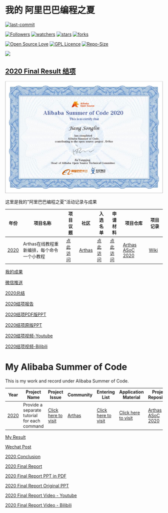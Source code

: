 # 我的 阿里巴巴编程之夏

[![last-commit](https://img.shields.io/github/last-commit/HollowMan6/My-Alibaba-Summer-of-Code)](../../graphs/commit-activity)

[![Followers](https://img.shields.io/github/followers/HollowMan6?style=social)](https://github.com/HollowMan6?tab=followers)
[![watchers](https://img.shields.io/github/watchers/HollowMan6/My-Alibaba-Summer-of-Code?style=social)](../../watchers)
[![stars](https://img.shields.io/github/stars/HollowMan6/My-Alibaba-Summer-of-Code?style=social)](../../stargazers)
[![forks](https://img.shields.io/github/forks/HollowMan6/My-Alibaba-Summer-of-Code?style=social)](../../network/members)

[![Open Source Love](https://img.shields.io/badge/-%E2%9D%A4%20Open%20Source-Green?style=flat-square&logo=Github&logoColor=white&link=https://hollowman6.github.io/fund.html)](https://hollowman6.github.io/fund.html)
[![GPL Licence](https://img.shields.io/badge/license-GPL-blue)](https://opensource.org/licenses/GPL-3.0/)
[![Repo-Size](https://img.shields.io/github/repo-size/HollowMan6/My-Alibaba-Summer-of-Code.svg)](../../archive/master.zip)

[![](https://gh-card.dev/repos/alibaba/arthas.svg?link_target=_blank)](https://github.com/alibaba/arthas)
## [2020 Final Result 结项](https://developer.aliyun.com/article/772801)
![](2020-Arthas/Certificate.jpg)

这里是我的"阿里巴巴编程之夏"活动记录与成果

|  年份   |  项目名称  |  项目议题  | 社区 |  入选名单  |  申请材料  |  项目仓库  | 项目记录 |
|  ----  | ----  |  ----  | ----  | ----  | ----  | ----  |  ----  |
| [2020](https://developer.aliyun.com/topic/summerofcode2020)  | Arthas在线教程重新编排，每个命令一个小教程 | [点此访问](https://github.com/alibaba/arthas/issues/847)  |[Arthas](https://github.com/alibaba/arthas/issues/1198)|[点此访问](https://developer.aliyun.com/article/767007?spm=a2c6h.14553213.J_1935739830.1.156922c1aWm0q8&groupCode=opensource) | [点此访问](2020-Arthas/Alibaba%20Summer%20of%20Code%202020%20Proposal.pdf) |[Arthas ASoC 2020](https://github.com/HollowMan6/Arthas-ASoC-2020)|[Wiki](https://github.com/HollowMan6/Arthas-ASoC-2020/wiki) |

[我的成果](https://arthas.aliyun.com/doc/arthas-tutorials.html?language=cn)

[微信推送](https://mp.weixin.qq.com/s/pMSYqXe-av6qflLirotBRA)

[2020总结](2020-Arthas/Conclusion-Chinese.md)

[2020结项报告](2020-Arthas/阿里巴巴编程之夏2020%20-%20Arthas结项报告.md)

[2020结项PDF版PPT](2020-Arthas/阿里巴巴编程之夏2020%20-%20Arthas结项报告.pdf)

[2020结项原版PPT](2020-Arthas/阿里巴巴编程之夏2020%20-%20Arthas结项报告.pptx)

[2020结项视频-Youtube](https://www.youtube.com/watch?v=hNbjZQopfCo&t=28s)

[2020结项视频-Bilibili](https://www.bilibili.com/video/BV1ih41197m3/)

# My Alibaba Summer of Code
This is my work and record under Alibaba Summer of Code.

|  Year   |  Project Name   | Project Issue  | Community |  Entering List  |  Application Material  | Project Repository  |  Project Log |
|  ----  | ----  |  ----  | ----  | ----  | ----  | ----  |  ----  | 
| [2020](https://www.alibabacloud.com/campaign/summerofcode2020)  | Provide a separate tutorial for each command | [Click here to visit](https://github.com/alibaba/arthas/issues/847)  |[Arthas](https://github.com/alibaba/arthas/issues/1198)|[Click here to visit](https://developer.aliyun.com/article/767007?spm=a2c6h.14553213.J_1935739830.1.156922c1aWm0q8&groupCode=opensource) | [Click here to visit](2020-Arthas/Alibaba%20Summer%20of%20Code%202020%20Proposal.pdf) |[Arthas ASoC 2020](https://github.com/HollowMan6/Arthas-ASoC-2020)| [Wiki](https://github.com/HollowMan6/Arthas-ASoC-2020/wiki) |

[My Result](https://arthas.aliyun.com/doc/arthas-tutorials.html?language=en)

[Wechat Post](https://mp.weixin.qq.com/s/pMSYqXe-av6qflLirotBRA)

[2020 Conclusion](2020-Arthas/Conclusion-English.md)

[2020 Final Report](2020-Arthas/Alibaba%20Summer%20of%20Code%202020%20-%20Arthas%20Final%20Report.md)

[2020 Final Report PPT in PDF](2020-Arthas/Alibaba%20Summer%20of%20Code%202020%20-%20Arthas%20Final%20Report.pdf)

[2020 Final Report Original PPT](2020-Arthas/Alibaba%20Summer%20of%20Code%202020%20-%20Arthas%20Final%20Report.pptx)

[2020 Final Report Video - Youtube](https://www.youtube.com/watch?v=kMy_NnYrc1A&t=17s)

[2020 Final Report Video - Bilibili](https://www.bilibili.com/video/BV1nT4y1L7gA/)
